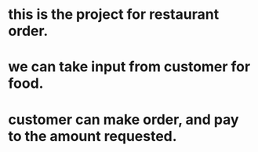 # this is the project for restaurant order.
# we can take input from customer for food.
# customer can make order, and pay to the amount requested.
